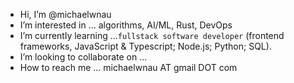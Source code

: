 - Hi, I’m @michaelwnau
- I’m interested in ... algorithms, AI/ML, Rust, DevOps
- I’m currently learning ...`fullstack software developer` (frontend frameworks, JavaScript & Typescript; Node.js; Python; SQL).
- I’m looking to collaborate on ...
- How to reach me ... michaelwnau AT gmail DOT com

<!---
michaelwnau/michaelwnau is a ✨ special ✨ repository because its `README.md` (this file) appears on your GitHub profile.
You can click the Preview link to take a look at your changes.
--->
